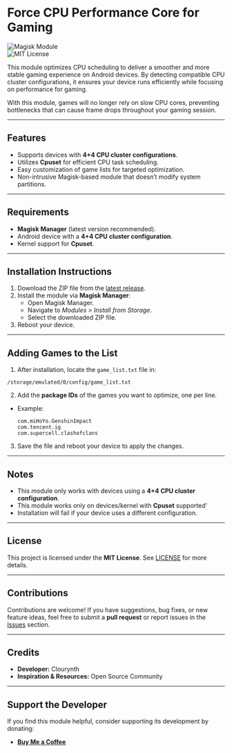 # **Force CPU Performance Core for Gaming**  

![Magisk Module](https://img.shields.io/badge/Magisk-Module-blue?logo=android)  
![MIT License](https://img.shields.io/badge/License-MIT-green)  

This module optimizes CPU scheduling to deliver a smoother and more stable gaming experience on Android devices. By detecting compatible CPU cluster configurations, it ensures your device runs efficiently while focusing on performance for gaming.  

With this module, games will no longer rely on slow CPU cores, preventing bottlenecks that can cause frame drops throughout your gaming session.

---

## **Features**  
- Supports devices with **4+4 CPU cluster configurations**.  
- Utilizes **Cpuset** for efficient CPU task scheduling.  
- Easy customization of game lists for targeted optimization.  
- Non-intrusive Magisk-based module that doesn’t modify system partitions.  

---

## **Requirements**  
- **Magisk Manager** (latest version recommended).  
- Android device with a **4+4 CPU cluster configuration**.  
- Kernel support for **Cpuset**.  

---

## **Installation Instructions**  

1. Download the ZIP file from the [latest release](#).  
2. Install the module via **Magisk Manager**:  
   - Open Magisk Manager.  
   - Navigate to *Modules > Install from Storage*.  
   - Select the downloaded ZIP file.  
3. Reboot your device.  

---

## **Adding Games to the List**  

1. After installation, locate the `game_list.txt` file in:  
  ```
  /storage/emulated/0/config/game_list.txt
  ```
2. Add the **package IDs** of the games you want to optimize, one per line.  
- Example:  
  ```
  com.miHoYo.GenshinImpact
  com.tencent.ig
  com.supercell.clashofclans
  ```  
3. Save the file and reboot your device to apply the changes.  

---

## **Notes**  
- This module only works with devices using a **4+4 CPU cluster configuration**.  
- This module works only on devices/kernel with **Cpuset** supported'
- Installation will fail if your device uses a different configuration.  

---

## **License**  
This project is licensed under the **MIT License**. See [LICENSE](LICENSE) for more details.  

---

## **Contributions**  
Contributions are welcome! If you have suggestions, bug fixes, or new feature ideas, feel free to submit a **pull request** or report issues in the [Issues](#) section.  

---

## **Credits**  
- **Developer:** Clourynth  
- **Inspiration & Resources:** Open Source Community  

---

## **Support the Developer**  
If you find this module helpful, consider supporting its development by donating:  
- **[Buy Me a Coffee](https://buymeacoffee.com/username)**  
